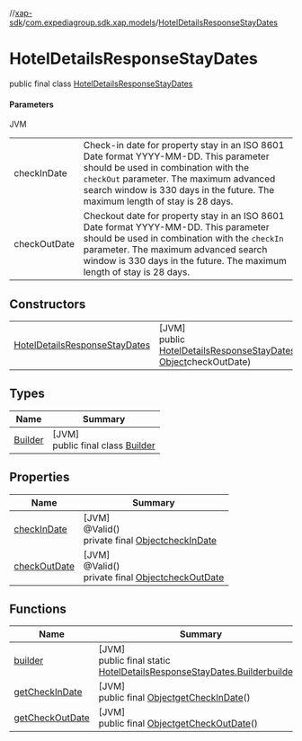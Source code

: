 //[xap-sdk](../../../index.md)/[com.expediagroup.sdk.xap.models](../index.md)/[HotelDetailsResponseStayDates](index.md)

# HotelDetailsResponseStayDates

public final class [HotelDetailsResponseStayDates](index.md)

#### Parameters

JVM

| | |
|---|---|
| checkInDate | Check-in date for property stay in an ISO 8601 Date format YYYY-MM-DD.  This parameter should be used in combination with the `checkOut` parameter.  The maximum advanced search window is 330 days in the future.  The maximum length of stay is 28 days. |
| checkOutDate | Checkout date for property stay in an ISO 8601 Date format YYYY-MM-DD.  This parameter should be used in combination with the `checkIn` parameter.  The maximum advanced search window is 330 days in the future.  The maximum length of stay is 28 days. |

## Constructors

| | |
|---|---|
| [HotelDetailsResponseStayDates](-hotel-details-response-stay-dates.md) | [JVM]<br>public [HotelDetailsResponseStayDates](index.md)[HotelDetailsResponseStayDates](-hotel-details-response-stay-dates.md)([Object](https://docs.oracle.com/javase/8/docs/api/java/lang/Object.html)checkInDate, [Object](https://docs.oracle.com/javase/8/docs/api/java/lang/Object.html)checkOutDate) |

## Types

| Name | Summary |
|---|---|
| [Builder](-builder/index.md) | [JVM]<br>public final class [Builder](-builder/index.md) |

## Properties

| Name | Summary |
|---|---|
| [checkInDate](index.md#-682298840%2FProperties%2F699445674) | [JVM]<br>@Valid()<br>private final [Object](https://docs.oracle.com/javase/8/docs/api/java/lang/Object.html)[checkInDate](index.md#-682298840%2FProperties%2F699445674) |
| [checkOutDate](index.md#147890531%2FProperties%2F699445674) | [JVM]<br>@Valid()<br>private final [Object](https://docs.oracle.com/javase/8/docs/api/java/lang/Object.html)[checkOutDate](index.md#147890531%2FProperties%2F699445674) |

## Functions

| Name | Summary |
|---|---|
| [builder](builder.md) | [JVM]<br>public final static [HotelDetailsResponseStayDates.Builder](-builder/index.md)[builder](builder.md)() |
| [getCheckInDate](get-check-in-date.md) | [JVM]<br>public final [Object](https://docs.oracle.com/javase/8/docs/api/java/lang/Object.html)[getCheckInDate](get-check-in-date.md)() |
| [getCheckOutDate](get-check-out-date.md) | [JVM]<br>public final [Object](https://docs.oracle.com/javase/8/docs/api/java/lang/Object.html)[getCheckOutDate](get-check-out-date.md)() |
